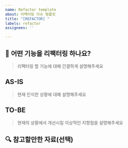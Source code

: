```yaml
---
name: Refactor template
about: 리팩터링 이슈 템플릿
title: "[REFACTOR] "
labels: refactor
assignees: ''

---
```


## 📌 어떤 기능을 리팩터링 하나요?
> 리팩터링 할 기능에 대해 간결하게 설명해주세요

## AS-IS
> 현재 인식한 상황에 대해 설명해주세요

## TO-BE
> 현재의 상황에서 개선시킬 이상적인 지향점을 설명해주세요

## 🔍 참고할만한 자료(선택)